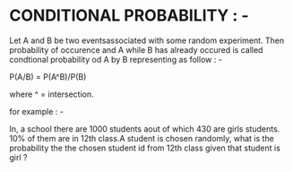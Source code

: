 # CONDITIONAL PROBABILITY : - 

Let A and B be two eventsassociated with some random experiment. Then probability of occurence and A while B has already occured is called condtional probability od A by B representing as follow : - 

P(A/B) = P(A^B)/P(B)

where ^ = intersection.

for example : - 

In, a school there are 1000 students aout of which 430 are girls students. 10% of them are in 12th class.A student is chosen randomly, what is the probability the the chosen student id from 12th class given that student is girl ?

